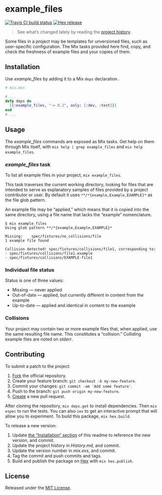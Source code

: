 # example_files

[![Travis CI build status]][Travis-CI-build-status]
[![Hex release]           ][Hex-release]

> See what’s changed lately by reading the [project history][project-history].

Some files in a project may be templates for unversioned files, such as
user-specific configuration. The Mix tasks provided here find, copy, and check
the freshness of example files and your copies of them.

## Installation

Use *example_files* by adding it to a Mix `deps` declaration.

```elixir
# mix.exs

# ...
defp deps do
  [{:example_files, "~> 0.2", only: [:dev, :test]}]
end
# ...
```

## Usage

The *example_files* commands are exposed as Mix tasks. Get help on them through
Mix itself, with `mix help | grep example_files` and `mix help example_files`.

### *example_files* task

To list all example files in your project, `mix example_files`.

This task traverses the current working directory, looking for files that are
intended to serve as explanatory samples of files provided by a project
contributor or user. By default it uses `**/*{example,Example,EXAMPLE}*` as the
file glob pattern.

An example file may be “applied,” which means that it is copied into the same
directory, using a file name that lacks the “example” nomenclature.

```
$ mix example_files
Using glob pattern **/*{example,Example,EXAMPLE}*

Missing:    spec/fixtures/no_collisions/file
1 example file found

Collision detected! spec/fixtures/collisions/file1, corresponding to:
· spec/fixtures/collisions/file1.example
· spec/fixtures/collisions/EXAMPLE-file1
```

### Individual file status

Status is one of three values:

  * Missing — never applied
  * Out-of-date — applied, but currently different in content from the example
  * Up-to-date — applied and identical in content to the example

### Collisions

Your project may contain two or more example files that, when applied, use the
same resulting file name. This constitutes a “collision.” Colliding example files
are noted on _stderr_.

## Contributing

To submit a patch to the project:

1. [Fork][fork-example_files] the official repository.
2. Create your feature branch: `git checkout -b my-new-feature`.
3. Commit your changes: `git commit -am 'Add some feature'`.
4. Push to the branch: `git push origin my-new-feature`.
5. [Create][compare-example_files-branches] a new pull request.

After cloning the repository, `mix deps.get` to install dependencies. Then
`mix espec` to run the tests. You can also `iex` to get an interactive prompt
that will allow you to experiment. To build this package, `mix hex.build`.

To release a new version:

1. Update [the “Installation” section](#installation) of this readme to reference
   the new version, and commit.
2. Update the project history in _History.md_, and commit.
3. Update the version number in _mix.exs_, and commit.
4. Tag the commit and push commits and tags.
5. Build and publish the package on [Hex](Hex-release) with `mix hex.publish`.

## License

Released under the [MIT License][MIT-License].

[Travis CI build status]: https://secure.travis-ci.org/njonsson/example_files.svg?branch=master
[Hex release]:            https://img.shields.io/hexpm/v/example_files.svg

[Travis-CI-build-status]:         http://travis-ci.org/njonsson/example_files                      "Travis CI build status for ‘example_files’"
[Hex-release]:                    https://hex.pm/packages/example_files                            "Hex release of ‘example_files’"
[project-history]:                https://github.com/njonsson/example_files/blob/master/History.md "‘example_files’ project history"
[fork-example_files]:             https://github.com/njonsson/example_files/fork                   "Fork the official repository of ‘example_files’"
[compare-example_files-branches]: https://github.com/njonsson/example_files/compare                "Compare branches of ‘example_files’ repositories"
[MIT-License]:                    http://github.com/njonsson/example_files/blob/master/License.md  "MIT License claim for ‘example_files’"
